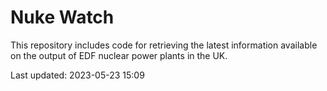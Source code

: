 # Nuke Watch

This repository includes code for retrieving the latest information available on the output of EDF nuclear power plants in the UK.

Last updated: 2023-05-23 15:09